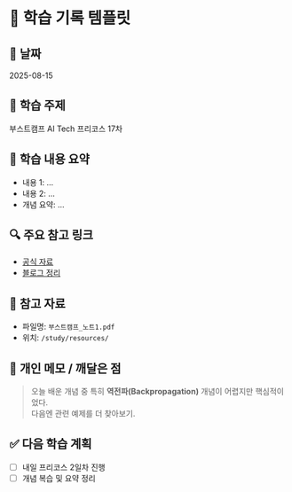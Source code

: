 # 📖 학습 기록 템플릿

## 📅 날짜
2025-08-15

## 📌 학습 주제
부스트캠프 AI Tech 프리코스 17차

## 🧠 학습 내용 요약
- 내용 1: ...
- 내용 2: ...
- 개념 요약: ...

## 🔍 주요 참고 링크
- [공식 자료](https://example.com)
- [블로그 정리](https://example.com)

## 📁 참고 자료
- 파일명: `부스트캠프_노트1.pdf`  
- 위치: `/study/resources/`

## 📝 개인 메모 / 깨달은 점
> 오늘 배운 개념 중 특히 **역전파(Backpropagation)** 개념이 어렵지만 핵심적이었다.  
> 다음엔 관련 예제를 더 찾아보기.

## ✅ 다음 학습 계획
- [ ] 내일 프리코스 2일차 진행
- [ ] 개념 복습 및 요약 정리
